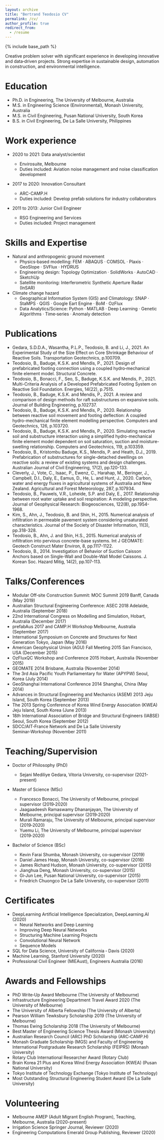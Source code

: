 ```yaml
---
layout: archive
title: "Bertrand Teodosio CV"
permalink: /cv/
author_profile: true
redirect_from:
  - /resume
---
```


{% include base_path %}

Creative problem solver with significant experience in developing innovative and data‑driven projects. Strong expertise in sustainable design, automation in construction, and environmental intelligence.

Education
======
* Ph.D. in Engineering, The University of Melbourne, Australia
* M.S. in Engineering Science (Environmental), Monash University, Australia
* M.S. in Civil Engineering, Pusan National University, South Korea
* B.S. in Civil Engineering, De La Salle University, Philippines

Work experience
======
* 2020 to 2021: Data analyst/scientist
  * Envirosuite, Melbourne
  * Duties included: Aviation noise management and noise classification development

* 2017 to 2020: Innovation Consultant
  * ARC-CAMP.H
  * Duties included: Develop prefab solutions for industry collaborators

* 2011 to 2013: Junior Civil Engineer
  * RSG Engineering and Services
  * Duties included: Project management
  
Skills and Expertise
======
* Natural and anthropogenic ground movement
    - Physics‑based modelling: FEM · ABAQUS · COMSOL · Plaxis · GeoSlope · SVFlux · HYDRUS
    - Engineering design: Topology Optimization · SolidWorks · AutoCAD · SketchUp
    - Satellite monitoring: Interferometric Synthetic Aperture Radar (InSAR)
* Climate change hazard
    - Geographical Information System (GIS) and Climatology: SNAP · StaMPS · QGIS · Google Eart Engine · BoM · OzFlux
    - Data Analytics/Science: Python · MATLAB · Deep Learning · Genetic Algorithms · Time‑series · Anomaly detection

Publications
======
* Gedara, S.D.D.A., Wasantha, P.L.P., Teodosio, B. and Li, J., 2021. An Experimental Study of the Size Effect on Core Shrinkage Behaviour of Reactive Soils. Transportation Geotechnics, p.100709.
* Teodosio, B., Baduge, K.S.K. and Mendis, P., 2021. Design of prefabricated footing connection using a coupled hydro‐mechanical finite element model. Structural Concrete.
* Teodosio, B., Bonacci, F., Seo, S., Baduge, K.S.K. and Mendis, P., 2021. Multi-Criteria Analysis of a Developed Prefabricated Footing System on Reactive Soil Foundation. Energies, 14(22), p.7515.
* Teodosio, B., Baduge, K.S.K. and Mendis, P., 2021. A review and comparison of design methods for raft substructures on expansive soils. Journal of Building Engineering, p.102737.
* Teodosio, B., Baduge, K.S.K. and Mendis, P., 2020. Relationship between reactive soil movement and footing deflection: A coupled hydro-mechanical finite element modelling perspective. Computers and Geotechnics, 126, p.103720.
* Teodosio, B., Baduge, K.S.K. and Mendis, P., 2020. Simulating reactive soil and substructure interaction using a simplified hydro-mechanical finite element model dependent on soil saturation, suction and moisture-swelling relationship. Computers and Geotechnics, 119, p.103359.
* Teodosio, B., Kristombu Baduge, K.S., Mendis, P. and Heath, D.J., 2019. Prefabrication of substructures for single-detached dwellings on reactive soils: a review of existing systems and design challenges. Australian Journal of Civil Engineering, 17(2), pp.120-133.
* Cleverly, J., Vote, C., Isaac, P., Ewenz, C., Harahap, M., Beringer, J., Campbell, D.I., Daly, E., Eamus, D., He, L. and Hunt, J., 2020. Carbon, water and energy fluxes in agricultural systems of Australia and New Zealand. Agricultural and Forest Meteorology, 287, p.107934.
* Teodosio, B., Pauwels, V.R., Loheide, S.P. and Daly, E., 2017. Relationship between root water uptake and soil respiration: A modeling perspective. Journal of Geophysical Research: Biogeosciences, 122(8), pp.1954-1968.
* Kim, S., Ahn, J., Teodosio, B. and Shin, H., 2015. Numerical analysis of infiltration in permeable pavement system considering unsaturated characteristics. Journal of the Society of Disaster Information, 11(3), pp.318-328.
* Teodosio, B., Ahn, J. and Shin, H.S., 2015. Numerical analysis of infiltration into pervious concrete-base systems. Int J GEOMATE: Geotech Construct Mater Environ, 8, pp.1117-1122.
* Teodosio, B., 2014. Investigation of Behavior of Suction Caisson Anchors based on Single-Wall and Double-Wall Model Caissons. J. Korean Soc. Hazard Mitig, 14(2), pp.107-113.

  
Talks/Conferences
======
* Modular Off‑site Construction Summit: MOC Summit 2019 Banff, Canada (May 2019)
* Australian Structural Engineering Conference: ASEC 2018 Adelaide, Australia (September 2018)
* 22nd International Congress on Modelling and Simulation, Hobart, Australia (December 2017)
* prefabAus 2017 and CAMP.H Workshop Melbourne, Australia (September 2017)
* International Symposium on Concrete and Structures for Next Generation Tokyo, Japan (May 2016)
* American Geophysical Union (AGU) Fall Meeting 2015 San Francisco, USA (December 2015)
* OzFluxQC Workshop and Conference 2015 Hobart, Australia (November 2015)
* GEOMATE 2014 Brisbane, Australia (November 2014)
* The 3rd Asia Pacific Youth Parliamentary for Water (APYPW) Seoul, Korea (July 2014)
* GeoShanghai International Conference 2014 Shanghai, China (May 2014)
* Advances in Structural Engineering and Mechanics (ASEM) 2013 Jeju Island, South Korea (September 2013)
* The 2013 Spring Conference of Korea Wind Energy Association (KWEA) Jeju Island, South Korea (June 2013)
* 18𝑡ℎ International Association of Bridge and Structural Engineers (IABSE) Seoul, South Korea (September 2012)
* SDCC/AIT‑France Network and De La Salle University Seminar‑Workshop (November 2011)
  
Teaching/Supervision
======
* Doctor of Philosophy (PhD)
    - Sejani Mediliye Gedara, Vitoria University, co-supervisor (2021-present)
* Master of Science (MSc)
    - Francesco Bonacci, The University of Melbourne, principal supervisor (2019‑2020)
    - Jaagaadeesh Ramaswamy Dhananjayan, The University of Melbourne, principal supervisor (2019‑2020)
    - Murali Ramaraju, The University of Melbourne, principal supervisor (2019‑2020)
    - Yuemu Li, The University of Melbourne, principal supervisor (2019‑2020)

* Bachelor of Science (BSc)
    - Kevin Farai Shumba, Monash University, co-supervisor (2019)
    - Daniel James Heap, Monash University, co-supervisor (2016)
    - James Richard Hudson, Monash University, co-supervisor (2015)
    - Jianghua Deng, Monash University, co-supervisor (2015)
    - Gi‑Jun Lee, Pusan National University, co-supervisor (2015)
    - Friedrich Chuongco De La Salle University, co-supervisor (2011)
  
Certificates
======
* DeepLearning Artificial Intelligence Specialization, DeepLearning.AI (2020)
    - Neural Networks and Deep Learning
    - Improving Deep Neural Networks
    - Structuring Machine Learning Projects
    - Convolutional Neural Network
    - Sequence Models
* SQL for Data Science, University of California ‑ Davis (2020)
* Machine Learning, Stanford University (2020)
* Professional Civil Engineer (MIEAust), Engineers Australia (2016)
  
Awards and Fellowships
======
- PhD Write‑Up Award Melbourne (The University of Melbourne)
- Infrastructure Engineering Department Travel Award 2020 (The University of Melbourne)
- The University of Alberta Fellowship (The University of Alberta)
- Pearson William Tewksbury Scholarship 2019 (The University of Melbourne)
- Thomas Ewing Scholarship 2018 (The University of Melbourne)
- Best Master of Engineering Science Thesis Award (Monash University)
- Australian Research Council (ARC) PhD Scholarship (ARC‑CAMP.H)
- Monash Graduate Scholarship (MGS) and Faculty of Engineering International Postgraduate Research Scholarship (FEIPRS) (Monash University)
- Rotary Club International Researcher Award (Rotary Club)
- Brain Korea 21 Plus and Korea Wind Energy Association (KWEA) (Pusan National University)
- Tokyo Institute of Technology Exchange (Tokyo Institute of Technology)
- Most Outstanding Structural Engineering Student Award (De La Salle University)

Volunteering
======
* Melbourne AMEP (Adult Migrant English Program), Teaching, Melbourne, Australia (2020-present)
* Irrigation Science Springer Journal, Reviewer (2020)
* Engineering Computations Emerald Group Publishing, Reviewer (2020)
